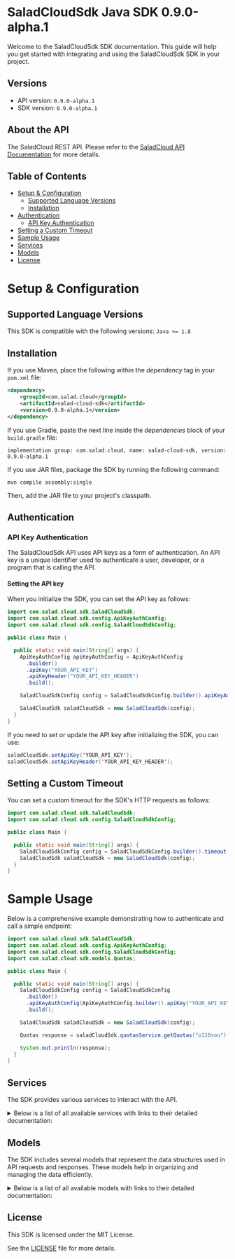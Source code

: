 # SaladCloudSdk Java SDK 0.9.0-alpha.1

Welcome to the SaladCloudSdk SDK documentation. This guide will help you get started with integrating and using the SaladCloudSdk SDK in your project.

## Versions

- API version: `0.9.0-alpha.1`
- SDK version: `0.9.0-alpha.1`

## About the API

The SaladCloud REST API. Please refer to the [SaladCloud API Documentation](https://docs.salad.com/api-reference) for more details.

## Table of Contents

- [Setup & Configuration](#setup--configuration)
  - [Supported Language Versions](#supported-language-versions)
  - [Installation](#installation)
- [Authentication](#authentication)
  - [API Key Authentication](#api-key-authentication)
- [Setting a Custom Timeout](#setting-a-custom-timeout)
- [Sample Usage](#sample-usage)
- [Services](#services)
- [Models](#models)
- [License](#license)

# Setup & Configuration

## Supported Language Versions

This SDK is compatible with the following versions: `Java >= 1.8`

## Installation

If you use Maven, place the following within the _dependency_ tag in your `pom.xml` file:

```XML
<dependency>
    <groupId>com.salad.cloud</groupId>
    <artifactId>salad-cloud-sdk</artifactId>
    <version>0.9.0-alpha.1</version>
</dependency>
```

If you use Gradle, paste the next line inside the _dependencies_ block of your `build.gradle` file:

```Gradle
implementation group: com.salad.cloud, name: salad-cloud-sdk, version: 0.9.0-alpha.1
```

If you use JAR files, package the SDK by running the following command:

```shell
mvn compile assembly:single
```

Then, add the JAR file to your project's classpath.

## Authentication

### API Key Authentication

The SaladCloudSdk API uses API keys as a form of authentication. An API key is a unique identifier used to authenticate a user, developer, or a program that is calling the API.

#### Setting the API key

When you initialize the SDK, you can set the API key as follows:

```java
import com.salad.cloud.sdk.SaladCloudSdk;
import com.salad.cloud.sdk.config.ApiKeyAuthConfig;
import com.salad.cloud.sdk.config.SaladCloudSdkConfig;

public class Main {

  public static void main(String[] args) {
    ApiKeyAuthConfig apiKeyAuthConfig = ApiKeyAuthConfig
      .builder()
      .apiKey("YOUR_API_KEY")
      .apiKeyHeader("YOUR_API_KEY_HEADER")
      .build();

    SaladCloudSdkConfig config = SaladCloudSdkConfig.builder().apiKeyAuthConfig(apiKeyAuthConfig).build();

    SaladCloudSdk saladCloudSdk = new SaladCloudSdk(config);
  }
}

```

If you need to set or update the API key after initializing the SDK, you can use:

```java
saladCloudSdk.setApiKey('YOUR_API_KEY');
saladCloudSdk.setApiKeyHeader('YOUR_API_KEY_HEADER');
```

## Setting a Custom Timeout

You can set a custom timeout for the SDK's HTTP requests as follows:

```java
import com.salad.cloud.sdk.SaladCloudSdk;
import com.salad.cloud.sdk.config.SaladCloudSdkConfig;

public class Main {

  public static void main(String[] args) {
    SaladCloudSdkConfig config = SaladCloudSdkConfig.builder().timeout(10000).build();
    SaladCloudSdk saladCloudSdk = new SaladCloudSdk(config);
  }
}

```

# Sample Usage

Below is a comprehensive example demonstrating how to authenticate and call a simple endpoint:

```java
import com.salad.cloud.sdk.SaladCloudSdk;
import com.salad.cloud.sdk.config.ApiKeyAuthConfig;
import com.salad.cloud.sdk.config.SaladCloudSdkConfig;
import com.salad.cloud.sdk.models.Quotas;

public class Main {

  public static void main(String[] args) {
    SaladCloudSdkConfig config = SaladCloudSdkConfig
      .builder()
      .apiKeyAuthConfig(ApiKeyAuthConfig.builder().apiKey("YOUR_API_KEY").build())
      .build();

    SaladCloudSdk saladCloudSdk = new SaladCloudSdk(config);

    Quotas response = saladCloudSdk.quotasService.getQuotas("o110sou");

    System.out.println(response);
  }
}

```

## Services

The SDK provides various services to interact with the API.

<details> 
<summary>Below is a list of all available services with links to their detailed documentation:</summary>

| Name                                                                             |
| :------------------------------------------------------------------------------- |
| [ContainerGroupsService](documentation/services/ContainerGroupsService.md)       |
| [WorkloadErrorsService](documentation/services/WorkloadErrorsService.md)         |
| [QueuesService](documentation/services/QueuesService.md)                         |
| [QuotasService](documentation/services/QuotasService.md)                         |
| [InferenceEndpointsService](documentation/services/InferenceEndpointsService.md) |
| [OrganizationDataService](documentation/services/OrganizationDataService.md)     |
| [WebhookSecretKeyService](documentation/services/WebhookSecretKeyService.md)     |

</details>

## Models

The SDK includes several models that represent the data structures used in API requests and responses. These models help in organizing and managing the data efficiently.

<details> 
<summary>Below is a list of all available models with links to their detailed documentation:</summary>

| Name                                                                                             | Description                                                              |
| :----------------------------------------------------------------------------------------------- | :----------------------------------------------------------------------- |
| [ContainerGroupList](documentation/models/ContainerGroupList.md)                                 | Represents a list of container groups                                    |
| [CreateContainerGroup](documentation/models/CreateContainerGroup.md)                             | Represents a request to create a container group                         |
| [ContainerGroup](documentation/models/ContainerGroup.md)                                         | Represents a container group                                             |
| [UpdateContainerGroup](documentation/models/UpdateContainerGroup.md)                             | Represents a request to update a container group                         |
| [ContainerGroupInstances](documentation/models/ContainerGroupInstances.md)                       | Represents a list of container group instances                           |
| [ContainerGroupInstance](documentation/models/ContainerGroupInstance.md)                         | Represents the details of a single container group instance              |
| [WorkloadErrorList](documentation/models/WorkloadErrorList.md)                                   | Represents a list of workload errors                                     |
| [QueueList](documentation/models/QueueList.md)                                                   | Represents a list of queues                                              |
| [CreateQueue](documentation/models/CreateQueue.md)                                               | Represents a request to create a new queue.                              |
| [Queue](documentation/models/Queue.md)                                                           | Represents a queue.                                                      |
| [UpdateQueue](documentation/models/UpdateQueue.md)                                               | Represents a request to update an existing queue.                        |
| [QueueJobList](documentation/models/QueueJobList.md)                                             | Represents a list of queue jobs                                          |
| [CreateQueueJob](documentation/models/CreateQueueJob.md)                                         | Represents a request to create a queue job                               |
| [QueueJob](documentation/models/QueueJob.md)                                                     | Represents a queue job                                                   |
| [Quotas](documentation/models/Quotas.md)                                                         | Represents the organization quotas                                       |
| [InferenceEndpointsList](documentation/models/InferenceEndpointsList.md)                         | Represents a list of inference endpoints                                 |
| [InferenceEndpoint](documentation/models/InferenceEndpoint.md)                                   | Represents an inference endpoint                                         |
| [InferenceEndpointJobList](documentation/models/InferenceEndpointJobList.md)                     | Represents a list of inference endpoint jobs                             |
| [CreateInferenceEndpointJob](documentation/models/CreateInferenceEndpointJob.md)                 | Represents a request to create a inference endpoint job                  |
| [InferenceEndpointJob](documentation/models/InferenceEndpointJob.md)                             | Represents a inference endpoint job                                      |
| [GpuClassesList](documentation/models/GpuClassesList.md)                                         | Represents a list of GPU classes                                         |
| [WebhookSecretKey](documentation/models/WebhookSecretKey.md)                                     | Represents a webhook secret key                                          |
| [Container](documentation/models/Container.md)                                                   | Represents a container                                                   |
| [ContainerRestartPolicy](documentation/models/ContainerRestartPolicy.md)                         |                                                                          |
| [ContainerGroupState](documentation/models/ContainerGroupState.md)                               | Represents a container group state                                       |
| [CountryCode](documentation/models/CountryCode.md)                                               |                                                                          |
| [ContainerGroupNetworking](documentation/models/ContainerGroupNetworking.md)                     | Represents container group networking parameters                         |
| [ContainerGroupLivenessProbe](documentation/models/ContainerGroupLivenessProbe.md)               | Represents the container group liveness probe                            |
| [ContainerGroupReadinessProbe](documentation/models/ContainerGroupReadinessProbe.md)             | Represents the container group readiness probe                           |
| [ContainerGroupStartupProbe](documentation/models/ContainerGroupStartupProbe.md)                 | Represents the container group startup probe                             |
| [ContainerGroupQueueConnection](documentation/models/ContainerGroupQueueConnection.md)           | Represents container group queue connection                              |
| [ContainerResourceRequirements](documentation/models/ContainerResourceRequirements.md)           | Represents a container resource requirements                             |
| [ContainerGroupPriority](documentation/models/ContainerGroupPriority.md)                         |                                                                          |
| [ContainerGroupStatus](documentation/models/ContainerGroupStatus.md)                             |                                                                          |
| [ContainerGroupInstanceStatusCount](documentation/models/ContainerGroupInstanceStatusCount.md)   | Represents a container group instance status count                       |
| [ContainerNetworkingProtocol](documentation/models/ContainerNetworkingProtocol.md)               |                                                                          |
| [ContainerGroupProbeTcp](documentation/models/ContainerGroupProbeTcp.md)                         |                                                                          |
| [ContainerGroupProbeHttp](documentation/models/ContainerGroupProbeHttp.md)                       |                                                                          |
| [ContainerGroupProbeGrpc](documentation/models/ContainerGroupProbeGrpc.md)                       |                                                                          |
| [ContainerGroupProbeExec](documentation/models/ContainerGroupProbeExec.md)                       |                                                                          |
| [ContainerProbeHttpScheme](documentation/models/ContainerProbeHttpScheme.md)                     |                                                                          |
| [ContainerGroupProbeHttpHeaders2](documentation/models/ContainerGroupProbeHttpHeaders2.md)       |                                                                          |
| [CreateContainer](documentation/models/CreateContainer.md)                                       | Represents a container                                                   |
| [CreateContainerGroupNetworking](documentation/models/CreateContainerGroupNetworking.md)         | Represents container group networking parameters                         |
| [UpdateContainer](documentation/models/UpdateContainer.md)                                       | Represents an update container object                                    |
| [UpdateContainerGroupNetworking](documentation/models/UpdateContainerGroupNetworking.md)         | Represents update container group networking parameters                  |
| [WorkloadError](documentation/models/WorkloadError.md)                                           | Represents a workload error                                              |
| [QueueJobEvent](documentation/models/QueueJobEvent.md)                                           | Represents an event for queue job                                        |
| [ContainerGroupsQuotas](documentation/models/ContainerGroupsQuotas.md)                           |                                                                          |
| [RecipesQuotas](documentation/models/RecipesQuotas.md)                                           |                                                                          |
| [InferenceEndpointJobEvent](documentation/models/InferenceEndpointJobEvent.md)                   | Represents an event for inference endpoint job                           |
| [GpuClass](documentation/models/GpuClass.md)                                                     | Represents a GPU Class                                                   |
| [GpuClassPrice](documentation/models/GpuClassPrice.md)                                           | Represents the price of a GPU class for a given container group priority |
| [ListQueueJobsParameters](documentation/models/ListQueueJobsParameters.md)                       |                                                                          |
| [ListInferenceEndpointsParameters](documentation/models/ListInferenceEndpointsParameters.md)     |                                                                          |
| [GetInferenceEndpointJobsParameters](documentation/models/GetInferenceEndpointJobsParameters.md) |                                                                          |

</details>

## License

This SDK is licensed under the MIT License.

See the [LICENSE](LICENSE) file for more details.
